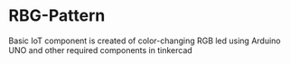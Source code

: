 # RBG-Pattern
Basic IoT component is created of color-changing RGB led using Arduino UNO and other required components in tinkercad
